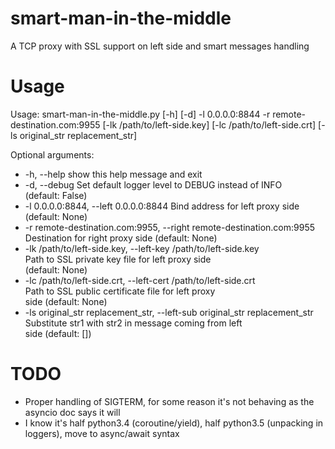# smart-man-in-the-middle
A TCP proxy with SSL support on left side and smart messages handling

# Usage
Usage: smart-man-in-the-middle.py [-h] [-d] -l 0.0.0.0:8844 -r
                                  remote-destination.com:9955
                                  [-lk /path/to/left-side.key]
                                  [-lc /path/to/left-side.crt]
                                  [-ls original_str replacement_str]

Optional arguments:
  * -h, --help            show this help message and exit
  * -d, --debug           Set default logger level to DEBUG instead of INFO  
                          (default: False)
  * -l 0.0.0.0:8844, --left 0.0.0.0:8844
                          Bind address for left proxy side (default: None)
  * -r remote-destination.com:9955, --right remote-destination.com:9955
                          Destination for right proxy side (default: None)
  * -lk /path/to/left-side.key, --left-key /path/to/left-side.key  
                          Path to SSL private key file for left proxy side  
                          (default: None)
  * -lc /path/to/left-side.crt, --left-cert /path/to/left-side.crt  
                          Path to SSL public certificate file for left proxy  
                          side (default: None)
  * -ls original_str replacement_str, --left-sub original_str replacement_str  
                          Substitute str1 with str2 in message coming from left  
                          side (default: [])

# TODO

  * Proper handling of SIGTERM, for some reason it's not behaving as the asyncio doc says it will
  * I know it's half python3.4 (coroutine/yield), half python3.5 (unpacking in loggers), move to async/await syntax
